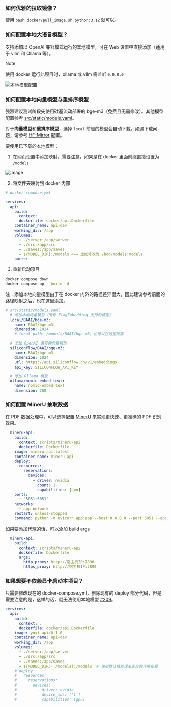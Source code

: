 ### 如何优雅的拉取镜像？

使用 `bash docker/pull_image.sh python:3.12` 就可以。

### 如何配置本地大语言模型？

支持添加以 OpenAI 兼容模式运行的本地模型，可在 Web 设置中直接添加（适用于 vllm 和 Ollama 等）。

> [!NOTE]
> 使用 docker 运行此项目时，ollama 或 vllm 需监听 `0.0.0.0`

![本地模型配置](./images/custom_models.png)

### 如何配置本地向量模型与重排序模型

强烈建议测试阶段先使用硅基流动部署的 bge-m3（免费且无需修改）。其他模型配置参考 [src/static/models.yaml](src/static/models.yaml)。

对于**向量模型**和**重排序模型**，选择 `local` 前缀的模型会自动下载。如遇下载问题，请参考 [HF-Mirror](https://hf-mirror.com/) 配置。

要使用已下载的本地模型：

1. 在网页设置中添加映射，需要注意，如果是在 docker 里面前缀直接设置为 `/models`

![image](https://github.com/user-attachments/assets/ab62ea17-c7d0-4f94-84af-c4bab26865ad)

2. 将文件夹映射到 docker 内部

```yml
# docker-compose.yml

services:
  api:
    build:
      context: .
      dockerfile: docker/api.Dockerfile
    container_name: api-dev
    working_dir: /app
    volumes:
      - ./server:/app/server
      - ./src:/app/src
      - ./saves:/app/saves
      - ${MODEL_DIR}:/models <== 比如修改为 /hdd/models:models
    ports:

```

3. 重新启动项目

```bash
docker compose down
docker compose up --build -d
```

注：添加本地向量模型由于在 docker 内外的路径差异很大，因此建议参考前面的路径映射之后，也在这里添加。

```yaml
# src/static/models.yaml
  # 添加本地向量模型（所有 FlagEmbedding 支持的模型）
  local/BAAI/bge-m3:
    name: BAAI/bge-m3
    dimension: 1024
    # local_path: /models/BAAI/bge-m3，也可以在这里配置

  # 添加 OpenAI 兼容的向量模型
  siliconflow/BAAI/bge-m3:
    name: BAAI/bge-m3
    dimension: 1024
    url: https://api.siliconflow.cn/v1/embeddings
    api_key: SILICONFLOW_API_KEY

  # 添加 Ollama 模型
  ollama/nomic-embed-text:
    name: nomic-embed-text
    dimension: 768
```

### 如何配置 MinerU 抽取数据

在 PDF 数据处理中，可以选择配置 [MinerU](https://github.com/opendatalab/MinerU) 来实现更快速、更准确的 PDF 识别效果。

```yml
  mineru-api:
    build:
      context: scripts/mineru-api
      dockerfile: Dockerfile
    image: mineru-api:latest
    container_name: mineru-api
    deploy:
      resources:
        reservations:
          devices:
            - driver: nvidia
              count: 1
              capabilities: [gpu]
    ports:
      - "5051:5051"
    networks:
      - app-network
    restart: unless-stopped
    command: python -m uvicorn app:app --host 0.0.0.0 --port 5051 --app-dir /app
```

如果要添加代理的话，可以添加 build args

```yml
  mineru-api:
    build:
      context: scripts/mineru-api
      dockerfile: Dockerfile
      args:
        http_proxy: http://宿主机IP:7890
        https_proxy: http://宿主机IP:7890
```

### 如果想要不依赖显卡启动本项目？

只需要修改现在的 docker-compose.yml，删除现有的 deploy 部分代码，但是需要注意的是，这样的话，就无法使用本地模型 [#209](https://github.com/xerrors/YU-KNOW/issues/209)。



```yml
services:
  api:
    build:
      context: .
      dockerfile: docker/api.Dockerfile
    image: yuxi-api:0.1.0
    container_name: api-dev
    working_dir: /app
    volumes:
      - ./server:/app/server
      - ./src:/app/src
      - ./saves:/app/saves
      - ${MODEL_DIR:-./models}:/models  # 使用默认值处理未定义的环境变量
    # deploy:
    #   resources:
    #     reservations:
    #       devices:
    #         - driver: nvidia
    #           device_ids: ['1']
    #           capabilities: [gpu]
```